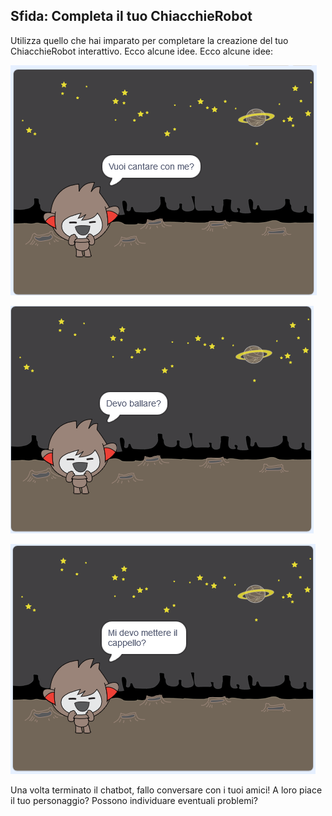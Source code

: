 ## Sfida: Completa il tuo ChiacchieRobot

Utilizza quello che hai imparato per completare la creazione del tuo ChiacchieRobot interattivo. Ecco alcune idee. Ecco alcune idee:

![Idee per un ChiacchieRobot](images/chatbot-ideas1.png)

![Idee per un ChiacchieRobot](images/chatbot-ideas2.png)

![Idee per un ChiacchieRobot](images/chatbot-ideas3.png)

Una volta terminato il chatbot, fallo conversare con i tuoi amici! A loro piace il tuo personaggio? Possono individuare eventuali problemi?